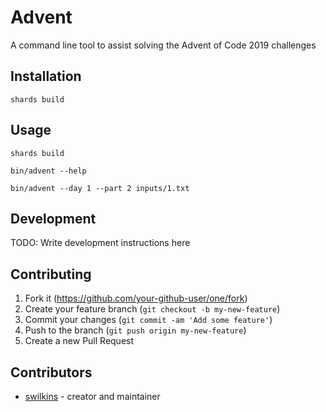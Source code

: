# Advent

A command line tool to assist solving the Advent of Code 2019 challenges

## Installation

`shards build`

## Usage

`shards build`

`bin/advent --help`

`bin/advent --day 1 --part 2 inputs/1.txt`

## Development

TODO: Write development instructions here

## Contributing

1. Fork it (<https://github.com/your-github-user/one/fork>)
2. Create your feature branch (`git checkout -b my-new-feature`)
3. Commit your changes (`git commit -am 'Add some feature'`)
4. Push to the branch (`git push origin my-new-feature`)
5. Create a new Pull Request

## Contributors

- [swilkins](https://github.com/your-github-user) - creator and maintainer
